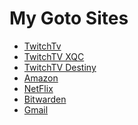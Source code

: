 <!DOCTYPE html>
<html>
    <head>
        <title>My Website</title>
        <link rel="stylesheet" type="text/css" href="/css/main.css">
    </head>
<h1>My Goto Sites</h1>
<ul>
    <li><a href="https://www.twitch.tv" target="_blank">TwitchTv</a></li>
    <li><a href="https://www.twitch.tv/xqcow" target="_blank">TwitchTV XQC</a></li>
    <li><a href="https://www.twitch.tv/destiny" target="_blank">TwitchTV Destiny</a></li>
    <li><a href="https://www.amazon.com/" target="_blank">Amazon</a></li>
    <li><a href="https://www.netflix.com/browse" target="_blank">NetFlix</a></li>
    <li><a href="https://vault.bitwarden.com/#/" target="_blank">Bitwarden</a></li>
    <li><a href="https://mail.google.com/mail/u/0/#inbox" target="_blank">Gmail</a></li>
</ul>
</html>
